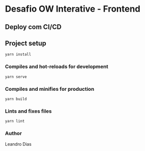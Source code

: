 # Desafio OW Interative - Frontend

## Deploy com CI/CD
[develeandrodias-owinteractive.netlify.com]: (develeandrodias-owinteractive.netlify.com)

## Project setup
```
yarn install
```

### Compiles and hot-reloads for development
```
yarn serve
```

### Compiles and minifies for production
```
yarn build
```

### Lints and fixes files
```
yarn lint
```

### Author
Leandro Dias
